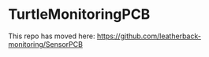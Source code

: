 # TurtleMonitoringPCB

This repo has moved here: https://github.com/leatherback-monitoring/SensorPCB
